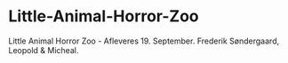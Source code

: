 # Little-Animal-Horror-Zoo
Little Animal Horror Zoo - Afleveres 19. September.
Frederik Søndergaard, Leopold & Micheal.
